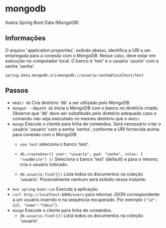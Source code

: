 # mongodb
Ilustra Spring Boot Data (MongoDB)

## Informações
O arquivo 'application.properties', exibido abaixo, identifica a URI a
ser empregada para a conexão com o MongoDB. Nesse caso, deve estar em execução
no computador local. O banco é 'test' e o usuário 'usurio' com a senha 'senha'.

```
spring.data.mongodb.uri=mongodb://usuario:senha@localhost/test
```

## Passos
- ```mkdir db``` Cria diretório 'db' a ser utilizado pelo MongoDB.
- ```mongod --dbpath db``` Inicia o MongoDB com o banco no diretório 
criado. Observe que 'db' deve ser substituído pelo diretório adequado caso
o comando não seja executado no mesmo diretório que o ```mkdir```.
- ```mongo``` Execute o cliente para linha de comandos. Será necessário criar
o usuário 'usuario' com a senha 'senha', conforme a URI fornecida acima para 
conexão com o MongoDB.
  - ```use test``` seleciona o banco 'test'.

  - ```db.createUser({ user: "usuario", pwd: "senha", roles: [ "readWrite"] })```
  Seleciona o banco 'test' (default) e para o mesmo, cria o usuário
       indicado.
  - ```db.usuario.find({})``` Lista todos os documentos na coleção 'usuario'. Possivelmente
  nenhum será exibido nesse instante.
- ```mvn spring-boot:run``` Executa a aplicação.
- ```curl http://localhost:8080/users``` para retornar JSON 
correspondente a um usuário inserido e na sequência recuperado. Por 
exemplo ```{"id": 123, "nome":"fábio"}```.
- ```mongo``` Execute o cliente para linha de comandos.
  - ```db.usuario.find({})``` Lista todos os documentos na coleção 'usuario'.


